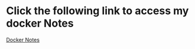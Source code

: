 # Click the following link to access my docker Notes

[Docker Notes](https://azamafridi23.github.io/Docker-Notes/)

